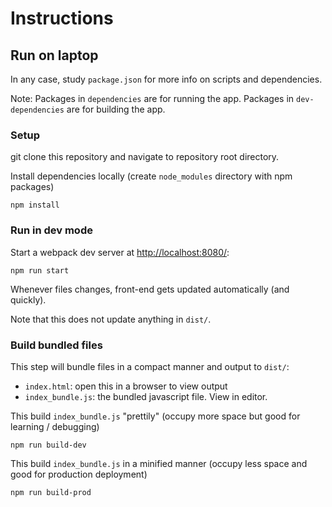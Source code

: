 # Instructions

## Run on laptop

In any case, study `package.json` for more info on scripts and dependencies.


Note: Packages in `dependencies` are for running the app.
Packages in `dev-dependencies` are for building the app.

### Setup

git clone this repository and navigate to repository root directory.

Install dependencies locally (create `node_modules` directory with npm packages)

```
npm install
```

### Run in dev mode

Start a webpack dev server at [http://localhost:8080/](http://localhost:8080/):

```
npm run start
```

Whenever files changes, front-end gets updated automatically (and quickly).

Note that this does not update anything in `dist/`.

### Build bundled files

This step will bundle files in a compact manner and output to `dist/`:

- `index.html`: open this in a browser to view output
- `index_bundle.js`: the bundled javascript file. View in editor.

This build `index_bundle.js` "prettily" (occupy more space but good for learning / debugging)

```
npm run build-dev
```

This build `index_bundle.js` in a minified manner (occupy less space and good for production deployment)

```
npm run build-prod
```

